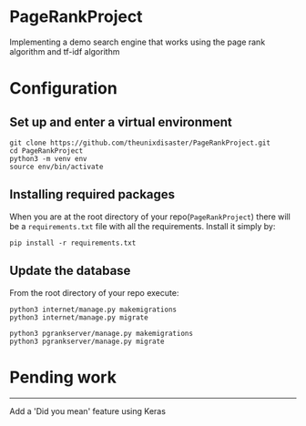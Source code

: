 # PageRankProject
Implementing a demo search engine that works using the page rank algorithm and tf-idf algorithm

# Configuration
## Set up and enter a virtual environment
```
git clone https://github.com/theunixdisaster/PageRankProject.git
cd PageRankProject
python3 -m venv env
source env/bin/activate
```
## Installing required packages
When you are at the root directory of your repo(`PageRankProject`) there will be a `requirements.txt` file with all the requirements.
Install it simply by:
```
pip install -r requirements.txt
```

## Update the database
From the root directory of your repo execute:
```
python3 internet/manage.py makemigrations
python3 internet/manage.py migrate

python3 pgrankserver/manage.py makemigrations
python3 pgrankserver/manage.py migrate
```

# Pending work
__________________

Add a 'Did you mean' feature using Keras
